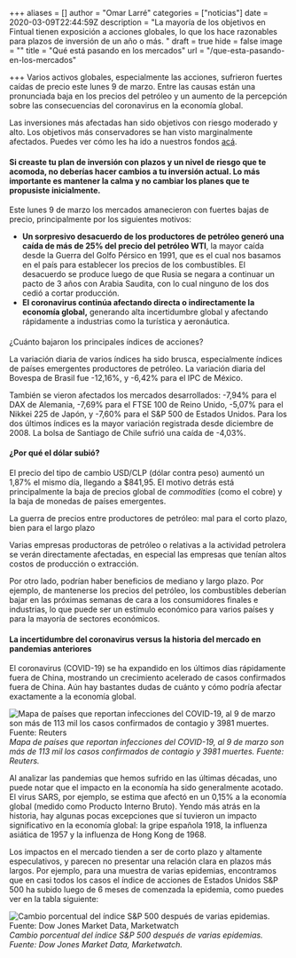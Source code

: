 +++
aliases = []
author = "Omar Larré"
categories = ["noticias"]
date = 2020-03-09T22:44:59Z
description = "La mayoría de los objetivos en Fintual tienen exposición a acciones globales, lo que los hace razonables para plazos de inversión de un año o más. "
draft = true
hide = false
image = ""
title = "Qué está pasando en los mercados"
url = "/que-esta-pasando-en-los-mercados"

+++
Varios activos globales, especialmente las acciones, sufrieron fuertes caídas de precio este lunes 9 de marzo. Entre las causas están una pronunciada baja en los precios del petróleo y un aumento de la percepción sobre las consecuencias del coronavirus en la economía global.

Las inversiones más afectadas han sido objetivos con riesgo moderado y alto. Los objetivos más conservadores se han visto marginalmente afectados. Puedes ver cómo les ha ido a nuestros fondos [acá](https://www.fintual-charts.oscarestay.dev/).

#### Si creaste tu plan de inversión con plazos y un nivel de riesgo que te acomoda, no deberías hacer cambios a tu inversión actual. Lo más importante es mantener la calma y no cambiar los planes que te propusiste inicialmente.

Este lunes 9 de marzo los mercados amanecieron con fuertes bajas de precio, principalmente por los siguientes motivos:

* **Un sorpresivo desacuerdo de los productores de petróleo generó una caída de más de 25% del precio del petróleo WTI**, la mayor caída desde la Guerra del Golfo Pérsico en 1991, que es el cual nos basamos en el país para establecer los precios de los combustibles. El desacuerdo se produce luego de que Rusia se negara a continuar un pacto de 3 años con Arabia Saudita, con lo cual ninguno de los dos cedió a cortar producción.
* **El coronavirus continúa afectando directa o indirectamente la economía global,** generando alta incertidumbre global y afectando rápidamente a industrias como la turística y aeronáutica.

#### 

¿Cuánto bajaron los principales índices de acciones?

La variación diaria de varios índices ha sido brusca, especialmente índices de países emergentes productores de petróleo. La variación diaria del Bovespa de Brasil fue -12,16%, y -6,42% para el IPC de México.

También se vieron afectados los mercados desarrollados: -7,94% para el DAX de Alemania, -7,69% para el FTSE 100 de Reino Unido, -5,07% para el Nikkei 225 de Japón, y -7,60% para el S&P 500 de Estados Unidos. Para los dos últimos índices es la mayor variación registrada desde diciembre de 2008. La bolsa de Santiago de Chile sufrió una caída de -4,03%.

#### ¿Por qué el dólar subió?

El precio del tipo de cambio USD/CLP (dólar contra peso) aumentó un 1,87% el mismo día, llegando a $841,95. El motivo detrás está principalmente la baja de precios global de _commodities_ (como el cobre) y la baja de monedas de países emergentes.

La guerra de precios entre productores de petróleo: mal para el corto plazo, bien para el largo plazo

Varias empresas productoras de petróleo o relativas a la actividad petrolera se verán directamente afectadas, en especial las empresas que tenían altos costos de producción o extracción.

Por otro lado, podrían haber beneficios de mediano y largo plazo. Por ejemplo, de mantenerse los precios del petróleo, los combustibles deberían bajar en las próximas semanas de cara a los consumidores finales e industrias, lo que puede ser un estímulo económico para varios países y para la mayoría de sectores económicos.

#### La incertidumbre del coronavirus versus la historia del mercado en pandemias anteriores

El coronavirus (COVID-19) se ha expandido en los últimos días rápidamente fuera de China, mostrando un crecimiento acelerado de casos confirmados fuera de China. Aún hay bastantes dudas de cuánto y cómo podría afectar exactamente a la economía global.

![Mapa de países que reportan infecciones del COVID-19, al 9 de marzo son más de 113 mil los casos confirmados de contagio y 3981 muertes. Fuente: Reuters](/uploads/corona.png)_Mapa de países que reportan infecciones del COVID-19, al 9 de marzo son más de 113 mil los casos confirmados de contagio y 3981 muertes. Fuente: Reuters._

Al analizar las pandemias que hemos sufrido en las últimas décadas, uno puede notar que el impacto en la economía ha sido generalmente acotado. El virus SARS, por ejemplo, se estima que afectó en un 0,15% a la economía global (medido como Producto Interno Bruto). Yendo más atrás en la historia, hay algunas pocas excepciones que sí tuvieron un impacto significativo en la economía global: la gripe española 1918, la influenza asiática de 1957 y la influenza de Hong Kong de 1968.

Los impactos en el mercado tienden a ser de corto plazo y altamente especulativos, y parecen no presentar una relación clara en plazos más largos. Por ejemplo, para una muestra de varias epidemias, encontramos que en casi todos los casos el índice de acciones de Estados Unidos S&P 500 ha subido luego de 6 meses de comenzada la epidemia, como puedes ver en la tabla siguiente:

![Cambio porcentual del índice S&P 500 después de varias epidemias. Fuente: Dow Jones Market Data, Marketwatch](/uploads/epidemias.png)_Cambio porcentual del índice S&P 500 después de varias epidemias. Fuente: Dow Jones Market Data, Marketwatch._

